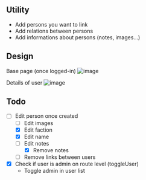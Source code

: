 ## Utility

- Add persons you want to link
- Add relations between persons
- Add informations about persons (notes, images...)

## Design

Base page (once logged-in)
![image](https://user-images.githubusercontent.com/26416754/232250628-ada22a21-6cbd-4dfd-aaed-948f50cfe06d.png)

Details of user
![image](https://user-images.githubusercontent.com/26416754/232250683-b9865d00-0187-452b-bac8-5b5f028faf71.png)

## Todo

- [ ] Edit person once created
    - [ ] Edit images
    - [x] Edit faction
    - [x] Edit name
    - [ ] Edit notes
        - [x] Remove notes
    - [ ] Remove links between users
- [x] Check if user is admin on route level (toggleUser)
    - Toggle admin in user list
